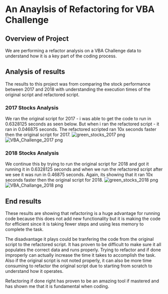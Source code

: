 # An Anaylsis of Refactoring for VBA Challenge


## Overview of Project

We are performing a refactor analysis on a VBA Challenge data to understand how it is a key part of the coding process. 

## Analysis of results

The results to this project was from comparing the stock performance between 2017 and 2018 with understanding the execution times of the original script and refactored script.

### 2017 Stocks Analysis
We ran the original script for 2017 - i was able to get the code to run in 0.6328125 seconds as seen below. But when i ran the refactored script - it ran in 0.046875 seconds. The refactored scripted ran 10x seconds faster then the original script for 2017.
![green_stocks_2017 png](https://user-images.githubusercontent.com/98680133/156954158-74167fb9-0fd8-48c5-8b7f-735cdffa4d88.png)
![VBA_Challenge_2017 png](https://user-images.githubusercontent.com/98680133/156954163-a7fd3f45-3e3d-4973-abc0-74f316083301.png)

### 2018 Stocks Analysis
We continue this by trying to run the original script for 2018 and got it running it in 0.6328125 seconds and when we run the refactored script after we see it was run in 0.46875 seconds. Again, its showing that it ran 10x seconds faster then the original script for 2018.
![green_stocks_2018 png](https://user-images.githubusercontent.com/98680133/156954421-02a290ab-3496-4541-becc-189979cd6591.png)
![VBA_Challange_2018 png](https://user-images.githubusercontent.com/98680133/156954423-6703012f-abce-48a4-bc2f-46509c5d8b60.png)

## End results

These results are showing that refactoring is a huge advantage for running code because this does not add new functionality but it is making the code for efficient since it is taking fewer steps and using less memory to complete the task. 

The disadvantage it plays could be tranfering the code from the original script to the refactored script. It has proven to be difficult to make sure it all populates the correct data and runs properly. Trying to refactor and if done improperly can actually increase the time it takes to accomplish the task. Also if the original script is not noted properly, it can also be more time consuming to refactor the original script due to starting from scratch to understand how it operates.

Refactoring if done right has proven to be an amazing tool if mastered and has shown me that it is fundamental when coding. 
